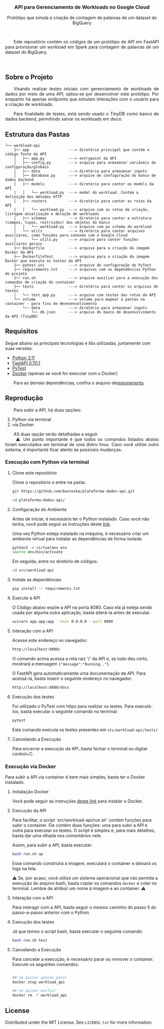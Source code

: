 <!-- PROJECT LOGO -->
<br />
<div align="center">

  <h3 align="center">API para Gerenciamento de Workloads no Google Cloud</h3>

  <p align="center">
    Protótipo que simula a criação de contagem de palavras de um dataset do BigQuery
  </p>
</div>

<br>
<p align="justify">
&ensp;&ensp;&ensp;&ensp;Este repositório contém os códigos de um protótipo de API em FastAPI para provisionar um workload em Spark para contagem de palavras de um dataset do BigQuery.
</p>

<br>

<!-- ABOUT THE PROJECT -->
## Sobre o Projeto

<p align="justify">
&ensp;&ensp;&ensp;&ensp;Visando realizar testes iniciais com gerenciamento de workloads de dados por meio de uma API, optou-se por desenvolver este protótipo. Por enquanto há apenas endpoints que simulam interações com o usuário para a criação de workloads.
</p>

<p align="justify">
&ensp;&ensp;&ensp;&ensp;Para finalidade de testes, está sendo usado o TinyDB como banco de dados backend, permitindo salvar os workloads em disco.
</p>


## Estrutura das Pastas

```
└── workload-api
    ├── app                  ---> diretório principal que contém o código fonte da API
    │   ├── app.py           ---> entrypoint da API
    │   ├── config.py        ---> arquivo para armazenar variáveis de configuração/globais
    │   ├── data             ---> diretório para armazenar inputs
    │   ├── database.py      ---> arquivo de configuração do banco de dados backend
    │   ├── models           ---> diretório para conter os models da API
    │   │   └── workload.py  ---> model do workload. Contém a definição dos métodos HTTP
    │   ├── routers          ---> diretório para conter as rotas da API
    │   │   └── workload.py  ---> arquivo com as rotas de criação, listagem atualização e deleção de workloads
    │   ├── schemas          ---> diretório para conter a estrutura (campos, tipos, restrições) dos objetos do banco
    │   │   └── workload.py  ---> arquivo com po schema do workload
    │   └── utils            ---> diretório para conter arquivos auxiliares, como funções para conexão com o Google Cloud
    │       └── utils.py     ---> arquivo para conter funções auxiliares gerais
    ├── Dockerfile           ---> arquivo para a criação da imagem Docker da API
    ├── DockerfileTest       ---> arquivo para a criação da imagem Docker que executa os testes da API
    ├── pytest.ini           ---> arquivo de configuração do PyTest   
    ├── requirements.txt     ---> arquivos com as dependências Python do projeto
    ├── run.sh               ---> arquivo auxiliar para a execução dos comandos de criação do container
    ├── tests                ---> diretório para conter os arquivos de testes
    │   └── test_app.py      ---> arquivo com testes das rotas da API
    └── volume               ---> volume para mapear a pastas no container - para fins de devesenvolvimento
        └── data             ---> diretório para armazenar inputs
            └── db.json      ---> arquivo do banco de desenvolvimento da API (TinyDB)
```


## Requisitos

Segue abaixo as principais tecnologias e libs utilizadas, juntamente com suas versões.

- <a href="https://www.python.org/" target="_blank">Python 3.11</a>
- <a href="https://fastapi.tiangolo.com/" target="_blank">FastAPI 0.111.1</a>
- <a href="https://docs.pytest.org/en/8.2.x/contents.html" target="_blank">PyTest</a>
- <a href="https://www.docker.com/" target="_blank">Docker</a> (apenas se você for executar com o Docker)


<p align="justify">
&ensp;&ensp;&ensp;&ensp;Para as demais dependências, confira o arquivo de<a href="https://github.com/bastoska/plataforma-dados-api/blob/main/src/workload-api/requirements.txt" target="_blank">requirements</a>.
</p>

## Reprodução

<p align="justify">
&ensp;&ensp;&ensp;&ensp;Para subir a API, há duas opções:
</p>

1. Python via terminal
2. via Docker

<p align="justify">
&ensp;&ensp;&ensp;&ensp;AS duas opção serão detalhadas a seguir. <br>
&ensp;&ensp;&ensp;&ensp; ⚠️ Um ponto importante é que todos os comandos listados abaixo foram executados em terminal de uma distro linux. Caso você utilize outro sistema, é importante ficar atento às possíveis mudanças.
</p>

### Execução com Python via terminal


1. Clone este repositório

    Clone o repositório e entre na pasta:
    ```sh
    git https://github.com/bastoska/plataforma-dados-api.git

    cd plataforma-dados-api/
    ```
2. Configuração do Ambiente
  
    Antes de iniciar, é necessário ter o Python instalado. Caso você não tenha, você pode seguir as instruções deste <a href="https://www.python.org/downloads/" target="_blank">link</a>.

    Uma vez Python esteja instalado na máquina, é necessário criar um ambiente virtual para instalar as dependências de forma isolada:

    ```sh
    python3 -m virtualenv env
    source env/bin/activate
    ```

    Em seguida, entre no diretório de códigos:
    ```sh
    cd src/workload-api
    ```

3. Instale as dependências

    ```sh
    pip install -r requirements.txt
    ```

4. Execute a API

    O Código abaixo expõe a API na porta 8080. Caso ela já esteja sendo usada por alguma outra aplicação, basta alterá-la antes de executar.

    ```sh
    uvicorn app.app:app --host 0.0.0.0 --port 8080
    ```

5. Interação com a API

    Acesse este endereço no navegador:

    ```sh
    http://localhost:8080/
    ```

    O comando acima acessa a rota raiz '/' da API e, se tudo deu certo, mostrará a mensagem `{"message":"Running.."}`.

    O FastAPI gera automaticamente uma documentação da API. Para acessá-la, basta inserir o seguinte endereço no navegador: 

    ```sh
    http://localhost:8080/docs
    ```

6. Execução dos testes

    Foi utilizado o PyTest com httpx para realizar os testes. Para executá-los, basta executar o seguinte comando no terminal:

    ```sh
    pytest
    ```

    Este comando executa os testes presentes em `stc/workload-api/tests/`


7. Cancelando a Execução
   
   Para encerrar a execução da API, basta fechar o terminal ou digitar control+C.


### Execução via Docker

Para subir a API via container é bem mais simples, basta ter o Docker instalado.

1. Instalação Docker

    Você pode seguir as instruções <a href="https://docs.docker.com/engine/install/" target="_blank">deste link</a> para instalar o Docker.


2. Execução da API

    Para facilitar, o script `src/workload-api/run.sh' contém funções para subir o container. Ele contém duas funções: uma para subir a API e outra para executar os testes. O script é simples e, para mais detalhes, basta dar uma olhada nos comentários nele.

    Assim, para subir a API, basta executar:

    ```sh
    bash run.sh up
    ```

    Esse comando construirá a imagem, executará o container e deixará os logs na tela.

    ⚠️ Se, por acaso, você utilize um sistema operacional que não permita a execução do arquivo bash, basta copiar os comandos `docker` e colar no terminal. Lembre de atribuir um nome à imagem e ao container. ⚠️

3. Interação com a API

    Para interagir com a API, basta seguir o mesmo caminho do passo 5 do passo-a-passo anterior com o Python.

4. Execução dos testes

    Já que temos o script bash, basta executar o seguinte comando:

    ```sh
    bash run.sh test
    ```

5. Cancelando a Execução

    Para cancelar a execução, é necessário parar ou remover o container. Execute os seguintes comandos:

    ```sh

    ## se quiser apenas parar
    docker stop workload_api

    ## se quiser excluir
    docker rm -f workload_api
    ```

<!-- LICENSE -->
## License

Distributed under the MIT License. See `LICENSE.txt` for more information.
